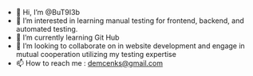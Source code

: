 - 👋 Hi, I’m @BuT9I3b
- 👀 I’m interested in learning manual testing for frontend, backend, and automated testing.
- 🌱 I’m currently learning Git Hub
- 💞️ I’m looking to collaborate on in website development and engage in mutual cooperation utilizing my testing expertise
- 📫 How to reach me : demcenks@gmail.com


